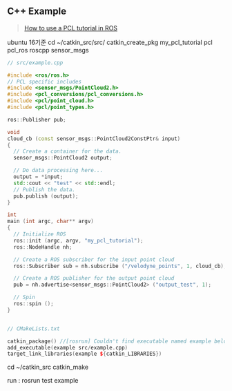 ## C++ Example    

> [How to use a PCL tutorial in ROS](http://wiki.ros.org/cn/pcl/Tutorials)


ubuntu 16기준 
cd ~/catkin_src/src/
catkin_create_pkg my_pcl_tutorial pcl pcl_ros roscpp sensor_msgs

```cpp
// src/example.cpp

#include <ros/ros.h>
// PCL specific includes
#include <sensor_msgs/PointCloud2.h>
#include <pcl_conversions/pcl_conversions.h>
#include <pcl/point_cloud.h>
#include <pcl/point_types.h>

ros::Publisher pub;

void 
cloud_cb (const sensor_msgs::PointCloud2ConstPtr& input)
{
  // Create a container for the data.
  sensor_msgs::PointCloud2 output;

  // Do data processing here...
  output = *input;
  std::cout << "test" << std::endl;
  // Publish the data.
  pub.publish (output);
}

int
main (int argc, char** argv)
{
  // Initialize ROS
  ros::init (argc, argv, "my_pcl_tutorial");
  ros::NodeHandle nh;

  // Create a ROS subscriber for the input point cloud
  ros::Subscriber sub = nh.subscribe ("/velodyne_points", 1, cloud_cb);

  // Create a ROS publisher for the output point cloud
  pub = nh.advertise<sensor_msgs::PointCloud2> ("output_test", 1);

  // Spin
  ros::spin ();
}


// CMakeLists.txt

catkin_package() //[rosrun] Couldn't find executable named example below에러시 
add_executable(example src/example.cpp) 
target_link_libraries(example ${catkin_LIBRARIES})
```

cd ~/catkin_src
catkin_make

run : rosrun test example






